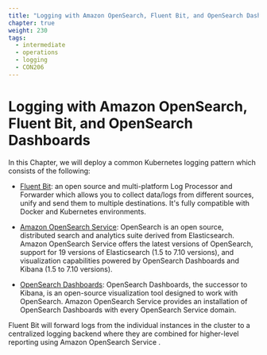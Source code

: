 ```yaml
---
title: "Logging with Amazon OpenSearch, Fluent Bit, and OpenSearch Dashboards"
chapter: true
weight: 230
tags:
  - intermediate
  - operations
  - logging
  - CON206
---
```


# Logging with Amazon OpenSearch, Fluent Bit, and OpenSearch Dashboards

In this Chapter, we will deploy a common Kubernetes logging pattern which consists of the following:

* [Fluent Bit](https://fluentbit.io/): an open source and multi-platform Log Processor and Forwarder which allows you to collect data/logs from different sources, unify and send them to multiple destinations. It's fully compatible with Docker and Kubernetes environments.

* [Amazon OpenSearch Service](https://aws.amazon.com/opensearch-service/): OpenSearch is an open source, distributed search and analytics suite derived from Elasticsearch. Amazon OpenSearch Service offers the latest versions of OpenSearch, support for 19 versions of Elasticsearch (1.5 to 7.10 versions), and visualization capabilities powered by OpenSearch Dashboards and Kibana (1.5 to 7.10 versions).

* [OpenSearch Dashboards](https://docs.aws.amazon.com/opensearch-service/latest/developerguide/dashboards.html): OpenSearch Dashboards, the successor to Kibana, is an open-source visualization tool designed to work with OpenSearch. Amazon OpenSearch Service provides an installation of OpenSearch Dashboards with every OpenSearch Service domain.

Fluent Bit will forward logs from the individual instances in the cluster to a centralized logging backend where they are combined for higher-level reporting using Amazon OpenSearch Service .
